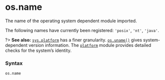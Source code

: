 # os.name

The name of the operating system dependent module imported.

The following names have currently been registered: `'posix'`, `'nt'`, `'java'`.

?> **See also:** [`sys.platform`](/modules/sys/platform.md) has a finer granularity. [`os.uname()`](/modules/os/uname.md) gives system-dependent version information. The [`platform`](/modules/platform/) module provides detailed checks for the system’s identity.

### Syntax

```python
os.name
```